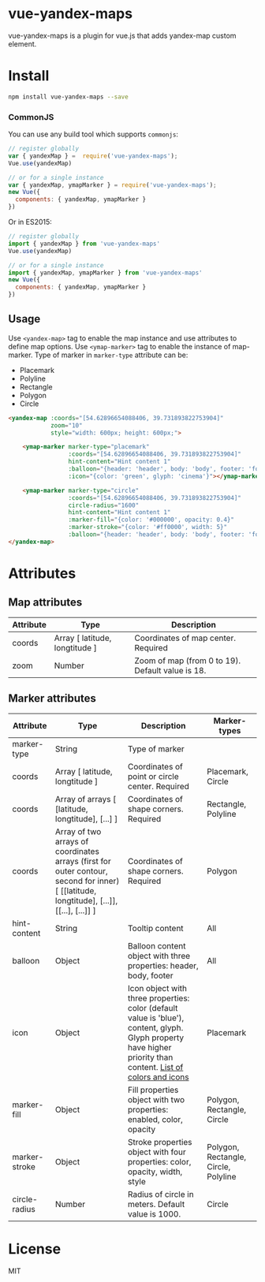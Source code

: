 # vue-yandex-maps

vue-yandex-maps is a plugin for vue.js that adds yandex-map custom element.

# Install

```Bash
npm install vue-yandex-maps --save
```

### CommonJS

You can use any build tool which supports `commonjs`:

```JavaScript
// register globally
var { yandexMap } =  require('vue-yandex-maps');
Vue.use(yandexMap)

// or for a single instance
var { yandexMap, ymapMarker } = require('vue-yandex-maps');
new Vue({
  components: { yandexMap, ymapMarker }
})

```

Or in ES2015:

```JavaScript
// register globally
import { yandexMap } from 'vue-yandex-maps'
Vue.use(yandexMap)

// or for a single instance
import { yandexMap, ymapMarker } from 'vue-yandex-maps'
new Vue({
  components: { yandexMap, ymapMarker }
})

```

<!-- ### Direct include

You can use the CDN: https://unpkg.com/vue-yandex-maps, `yandexMap` is exposed to `window` and will automatically install itself. Also you can use your local copy:

```HTML
<script src="../node_modules/vue-yandex-maps/vue-yandex-maps.js"></script>
``` -->

## Usage

Use `<yandex-map>` tag to enable the map instance and use attributes to define map options.
Use `<ymap-marker>` tag to enable the instance of map-marker.
Type of marker in `marker-type` attribute can be:

* Placemark
* Polyline
* Rectangle
* Polygon
* Circle

```HTML
<yandex-map :coords="[54.62896654088406, 39.731893822753904]"
            zoom="10"
            style="width: 600px; height: 600px;">

    <ymap-marker marker-type="placemark"
                 :coords="[54.62896654088406, 39.731893822753904]"
                 hint-content="Hint content 1"
                 :balloon="{header: 'header', body: 'body', footer: 'footer'}"
                 :icon="{color: 'green', glyph: 'cinema'}"></ymap-marker>

    <ymap-marker marker-type="circle"
                 :coords="[54.62896654088406, 39.731893822753904]"
                 circle-radius="1600"
                 hint-content="Hint content 1"
                 :marker-fill="{color: '#000000', opacity: 0.4}"
                 :marker-stroke="{color: '#ff0000', width: 5}"
                 :balloon="{header: 'header', body: 'body', footer: 'footer'}"></ymap-marker>
</yandex-map>
```

# Attributes

## Map attributes

| Attribute | Type | Description |
| ----- | ----- | ----- |
| coords | Array [ latitude, longtitude ] | Coordinates of map center. Required |
| zoom | Number | Zoom of map (from 0 to 19). Default value is 18. |

## Marker attributes

| Attribute | Type | Description | Marker-types |
| ----- | ----- | ----- | ----- |
| marker-type | String | Type of marker ||
| coords | Array [ latitude, longtitude ] | Coordinates of point or circle center. Required | Placemark, Circle |
| coords | Array of arrays [ [latitude, longtitude], [...] ] | Coordinates of shape corners. Required | Rectangle, Polyline |
| coords | Array of two arrays of coordinates arrays (first for outer contour, second for inner) [ [[latitude, longtitude], [...]], [[...], [...]] ] | Coordinates of shape corners. Required | Polygon |
| hint-content | String | Tooltip content | All |
| balloon | Object | Balloon content object with three properties: header, body, footer | All |
| icon | Object | Icon object with three properties: color (default value is 'blue'), content, glyph. Glyph property have higher priority than content. [List of colors and icons](https://tech.yandex.ru/maps/doc/jsapi/2.1/ref/reference/option.presetStorage-docpage/) | Placemark |
| marker-fill | Object | Fill properties object with two properties: enabled, color, opacity | Polygon, Rectangle, Circle |
| marker-stroke | Object | Stroke properties object with four properties: color, opacity, width, style | Polygon, Rectangle, Circle, Polyline |
| circle-radius | Number | Radius of circle in meters. Default value is 1000. | Circle |

# License

MIT
